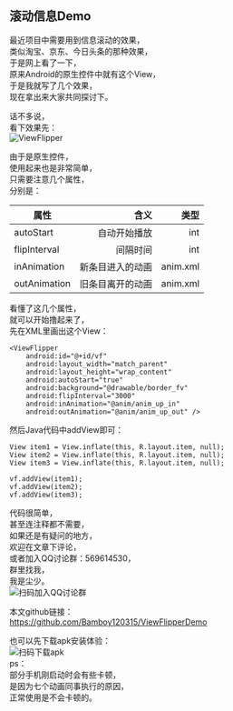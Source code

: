 ## 滚动信息Demo
  
最近项目中需要用到信息滚动的效果，  
类似淘宝、京东、今日头条的那种效果，  
于是网上看了一下，  
原来Android的原生控件中就有这个View，  
于是我就写了几个效果，    
现在拿出来大家共同探讨下。  
  
话不多说，  
看下效果先：  
![ViewFlipper](https://upload-images.jianshu.io/upload_images/6179866-c74264a89dab81a0.gif?imageMogr2/auto-orient/strip)

由于是原生控件，  
使用起来也是非常简单，  
只需要注意几个属性，  
分别是：  
  
| 属性           | 含义          | 类型      |
| ------------- |--------------:| --------:|
| autoStart     | 自动开始播放    |       int |
| flipInterval  | 间隔时间       |       int |
| inAnimation   | 新条目进入的动画 | anim.xml |
| outAnimation  | 旧条目离开的动画 | anim.xml |
  
看懂了这几个属性，  
就可以开始撸起来了，  
先在XML里画出这个View：

```
<ViewFlipper
	android:id="@+id/vf"
	android:layout_width="match_parent"
	android:layout_height="wrap_content"
	android:autoStart="true"
	android:background="@drawable/border_fv"
	android:flipInterval="3000"
	android:inAnimation="@anim/anim_up_in"
	android:outAnimation="@anim/anim_up_out" />
```
  
然后Java代码中addView即可：

```
View item1 = View.inflate(this, R.layout.item, null);
View item2 = View.inflate(this, R.layout.item, null);
View item3 = View.inflate(this, R.layout.item, null);

vf.addView(item1);
vf.addView(item2);
vf.addView(item3);
```
  
代码很简单，  
甚至连注释都不需要，  
如果还是有疑问的地方，  
欢迎在文章下评论，  
或者加入QQ讨论群：569614530，  
群里找我，  
我是尘少。  
![扫码加入QQ讨论群](https://img-blog.csdnimg.cn/20190312095824708.jpg?x-oss-process=image/watermark,type_ZmFuZ3poZW5naGVpdGk,shadow_10,text_aHR0cHM6Ly9ibG9nLmNzZG4ubmV0L2JhbWJveV8=,size_16,color_FFFFFF,t_70)
  
本文github链接：  
https://github.com/Bamboy120315/ViewFlipperDemo  
  
也可以先下载apk安装体验：  
![扫码下载apk](https://upload-images.jianshu.io/upload_images/6179866-3878748b46711c58.png?imageMogr2/auto-orient/strip%7CimageView2/2/w/1240)  
ps：  
部分手机刚启动时会有些卡顿，  
是因为七个动画同事执行的原因，  
正常使用是不会卡顿的。  
